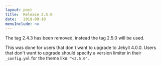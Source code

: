 ```yaml
---
layout: post
title:  Release 2.5.0
date:   2019-09-10
menuInclude: no
---
```

The tag 2.4.3 has been removed, instead the tag 2.5.0 will be used.

This was done for users that don't want to upgrade to Jekyll 4.0.0. Users that don't want to upgrade should specify a version limiter in their `_config.yml` for the theme like: `"<2.5.0"`.

